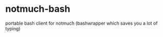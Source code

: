 notmuch-bash
============

portable bash client for notmuch (bashwrapper which saves you a lot of typing)
